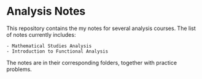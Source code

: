 # Analysis Notes

This repository contains the my notes for several analysis courses. 
The list of notes currently includes:
```
- Mathematical Studies Analysis
- Introduction to Functional Analysis
```
The notes are in their corresponding folders, together with practice 
problems.
